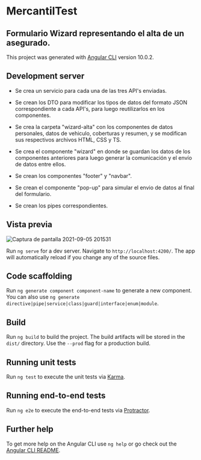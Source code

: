 # MercantilTest

## Formulario Wizard representando el alta de un asegurado.

This project was generated with [Angular CLI](https://github.com/angular/angular-cli) version 10.0.2.

## Development server

* Se crea un servicio para cada una de las tres API's enviadas.

* Se crean los DTO para modificar los tipos de datos del formato JSON correspondiente a cada API's, para luego reutilizarlos en los componentes.

* Se crea la carpeta "wizard-alta" con los componentes de datos personales, datos de vehiculo, coberturas y resumen, y se modifican sus respectivos archivos HTML, CSS y TS.

* Se crea el componente "wizard" en donde se guardan los datos de los componentes anteriores para luego generar la comunicación y el envío de datos entre ellos. 

* Se crean los componentes "footer" y "navbar".

* Se crean el componente "pop-up" para simular el envio de datos al final del formulario.

* Se crean los pipes correspondientes. 

## Vista previa

![Captura de pantalla 2021-09-05 201531](https://user-images.githubusercontent.com/66536372/132143974-22eb3264-08a8-4b8d-bc5c-a2b451f24369.png)


Run `ng serve` for a dev server. Navigate to `http://localhost:4200/`. The app will automatically reload if you change any of the source files.

## Code scaffolding

Run `ng generate component component-name` to generate a new component. You can also use `ng generate directive|pipe|service|class|guard|interface|enum|module`.

## Build

Run `ng build` to build the project. The build artifacts will be stored in the `dist/` directory. Use the `--prod` flag for a production build.

## Running unit tests

Run `ng test` to execute the unit tests via [Karma](https://karma-runner.github.io).

## Running end-to-end tests

Run `ng e2e` to execute the end-to-end tests via [Protractor](http://www.protractortest.org/).

## Further help

To get more help on the Angular CLI use `ng help` or go check out the [Angular CLI README](https://github.com/angular/angular-cli/blob/master/README.md).
